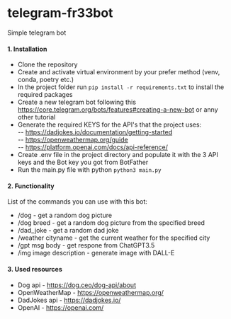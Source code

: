 # telegram-fr33bot
Simple telegram bot

#### 1. Installation
- Clone the repository
- Create and activate virtual environment by your prefer method (venv, conda, poetry etc.)
- In the project folder run `pip install -r requirements.txt` to install the required packages
- Create a new telegram bot following this https://core.telegram.org/bots/features#creating-a-new-bot or anny other tutorial 
- Generate the required KEYS for the API's that the project uses:  <br />
-- https://dadjokes.io/documentation/getting-started  <br />
-- https://openweathermap.org/guide <br />
-- https://platform.openai.com/docs/api-reference/
- Create .env file in the project directory and populate it with the 3 API keys and the Bot key you got from BotFather
- Run the main.py file with python `python3 main.py`

#### 2. Functionality
List of the commands you can use with this bot:
- /dog  - get a random dog picture
- /dog breed  - get a random dog picture from the specified breed
- /dad_joke  - get a random dad joke
- /weather cityname  - get the current weather for the specified city
- /gpt msg body - get respone from ChatGPT3.5
- /img image description - generate image with DALL-E

#### 3. Used resources
- Dog api - https://dog.ceo/dog-api/about
- OpenWeatherMap - https://openweathermap.org/
- DadJokes api - https://dadjokes.io/
- OpenAI - https://openai.com/

